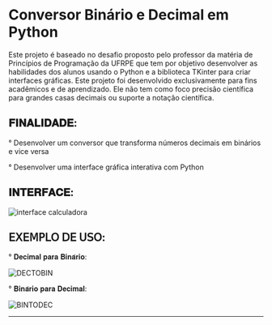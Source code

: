 # Conversor Binário e Decimal em Python

Este projeto é baseado no desafio proposto pelo professor da matéria de Princípios de Programação da UFRPE que tem por objetivo desenvolver as habilidades dos alunos usando o Python e a biblioteca TKinter para criar interfaces gráficas.
Este projeto foi desenvolvido exclusivamente para fins acadêmicos e de aprendizado.
Ele não tem como foco precisão científica para grandes casas decimais ou suporte a notação científica.

𝐅𝐈𝐍𝐀𝐋𝐈𝐃𝐀𝐃𝐄:
------------------------------------------------------------------------------------

° Desenvolver um conversor que transforma números decimais em binários e vice versa

° Desenvolver uma interface gráfica interativa com Python

𝐈𝐍𝐓𝐄𝐑𝐅𝐀𝐂𝐄:
------------------------------------------------------------------------------------


![interface calculadora](https://github.com/user-attachments/assets/34824ed2-ae71-41bc-a32c-078abc0b4fb4)


𝖤𝖷𝖤𝖬𝖯𝖫𝖮 𝖣𝖤 𝖴𝖲𝖮:
------------------------------------------------------------------------------------
° 𝐃𝐞𝐜𝐢𝐦𝐚𝐥 𝐩𝐚𝐫𝐚 𝐁𝐢𝐧𝐚́𝐫𝐢𝐨:

![DECTOBIN](https://github.com/user-attachments/assets/4132d8f8-e2b9-43ce-8f38-2660b6c6f1d6)


° 𝐁𝐢𝐧𝐚́𝐫𝐢𝐨 𝐩𝐚𝐫𝐚 𝐃𝐞𝐜𝐢𝐦𝐚𝐥:

![BINTODEC](https://github.com/user-attachments/assets/c4c2ca38-d05c-49f8-a23d-c887ce03472e)

------------------------------------------------------------------------------------



